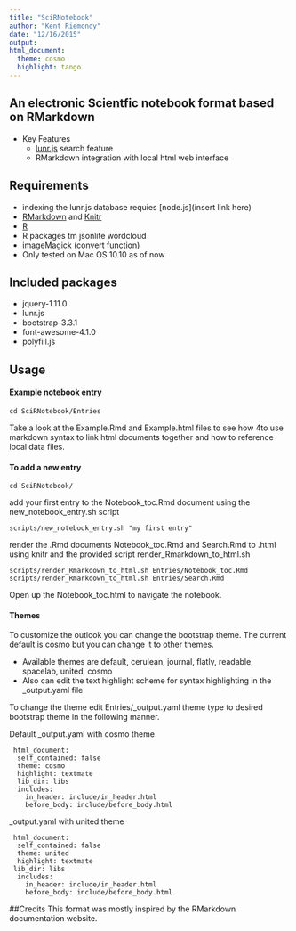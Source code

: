 ```yaml
---
title: "SciRNotebook"
author: "Kent Riemondy"
date: "12/16/2015"
output: 
html_document:
  theme: cosmo
  highlight: tango
---
```



## An electronic Scientfic notebook format based on RMarkdown
  * Key Features
    - [lunr.js](http://lunrjs.com/) search feature
    - RMarkdown integration with local html web interface

## Requirements
  * indexing the lunr.js database requies [node.js](insert link here)
  * [RMarkdown](website) and [Knitr](website)
  * [R](website)
  * R packages tm jsonlite wordcloud
  * imageMagick (convert function)
  * Only tested on Mac OS 10.10 as of now
  
## Included packages
  * jquery-1.11.0
  * lunr.js
  * bootstrap-3.3.1
  * font-awesome-4.1.0
  * polyfill.js

## Usage

#### Example notebook entry

```
cd SciRNotebook/Entries
```

Take a look at the Example.Rmd and Example.html files to see how 4to use markdown syntax to link html documents together and how to reference local data files. 

#### To add a new entry

```
cd SciRNotebook/
```

add your first entry to the Notebook_toc.Rmd document using the new_notebook_entry.sh script

``` 
scripts/new_notebook_entry.sh "my first entry"  
```

render the .Rmd documents Notebook_toc.Rmd and Search.Rmd to .html using knitr and the provided script render_Rmarkdown_to_html.sh 

```
scripts/render_Rmarkdown_to_html.sh Entries/Notebook_toc.Rmd  
scripts/render_Rmarkdown_to_html.sh Entries/Search.Rmd  
```
Open up the Notebook_toc.html to navigate the notebook.

#### Themes
To customize the outlook you can change the bootstrap theme. The current default is cosmo but you can change it to other themes.  

  * Available themes are default, cerulean, journal, flatly, readable, spacelab, united, cosmo  
  * Also can edit the text highlight scheme for syntax highlighting in the _output.yaml file  
  
To change the theme edit Entries/_output.yaml theme type to desired bootstrap theme in the following manner. 

Default _output.yaml with cosmo theme  
```
 html_document:
  self_contained: false
  theme: cosmo
  highlight: textmate
  lib_dir: libs
  includes:
    in_header: include/in_header.html
    before_body: include/before_body.html
```
_output.yaml with united theme  

```
 html_document:  
  self_contained: false  
  theme: united  
  highlight: textmate  
 lib_dir: libs  
  includes: 
    in_header: include/in_header.html  
    before_body: include/before_body.html  
```

##Credits
This format was mostly inspired by the RMarkdown documentation website. 

  